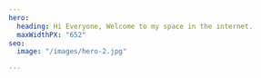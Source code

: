 ```yaml
---
hero:
  heading: Hi Everyone, Welcome to my space in the internet.
  maxWidthPX: "652"
seo:
  image: "/images/hero-2.jpg"

---
```

